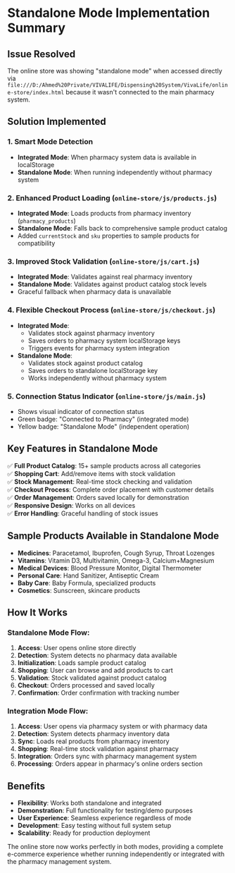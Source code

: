 # Standalone Mode Implementation Summary

## Issue Resolved
The online store was showing "standalone mode" when accessed directly via `file:///D:/Ahmed%20Private/VIVALIFE/Dispensing%20System/VivaLife/online-store/index.html` because it wasn't connected to the main pharmacy system.

## Solution Implemented

### 1. **Smart Mode Detection**
- **Integrated Mode**: When pharmacy system data is available in localStorage
- **Standalone Mode**: When running independently without pharmacy system

### 2. **Enhanced Product Loading** (`online-store/js/products.js`)
- **Integrated Mode**: Loads products from pharmacy inventory (`pharmacy_products`)
- **Standalone Mode**: Falls back to comprehensive sample product catalog
- Added `currentStock` and `sku` properties to sample products for compatibility

### 3. **Improved Stock Validation** (`online-store/js/cart.js`)
- **Integrated Mode**: Validates against real pharmacy inventory
- **Standalone Mode**: Validates against product catalog stock levels
- Graceful fallback when pharmacy data is unavailable

### 4. **Flexible Checkout Process** (`online-store/js/checkout.js`)
- **Integrated Mode**: 
  - Validates stock against pharmacy inventory
  - Saves orders to pharmacy system localStorage keys
  - Triggers events for pharmacy system integration
- **Standalone Mode**:
  - Validates stock against product catalog
  - Saves orders to standalone localStorage key
  - Works independently without pharmacy system

### 5. **Connection Status Indicator** (`online-store/js/main.js`)
- Shows visual indicator of connection status
- Green badge: "Connected to Pharmacy" (integrated mode)
- Yellow badge: "Standalone Mode" (independent operation)

## Key Features in Standalone Mode

✅ **Full Product Catalog**: 15+ sample products across all categories  
✅ **Shopping Cart**: Add/remove items with stock validation  
✅ **Stock Management**: Real-time stock checking and validation  
✅ **Checkout Process**: Complete order placement with customer details  
✅ **Order Management**: Orders saved locally for demonstration  
✅ **Responsive Design**: Works on all devices  
✅ **Error Handling**: Graceful handling of stock issues  

## Sample Products Available in Standalone Mode
- **Medicines**: Paracetamol, Ibuprofen, Cough Syrup, Throat Lozenges
- **Vitamins**: Vitamin D3, Multivitamin, Omega-3, Calcium+Magnesium  
- **Medical Devices**: Blood Pressure Monitor, Digital Thermometer
- **Personal Care**: Hand Sanitizer, Antiseptic Cream
- **Baby Care**: Baby Formula, specialized products
- **Cosmetics**: Sunscreen, skincare products

## How It Works

### Standalone Mode Flow:
1. **Access**: User opens online store directly
2. **Detection**: System detects no pharmacy data available
3. **Initialization**: Loads sample product catalog
4. **Shopping**: User can browse and add products to cart
5. **Validation**: Stock validated against product catalog
6. **Checkout**: Orders processed and saved locally
7. **Confirmation**: Order confirmation with tracking number

### Integration Mode Flow:
1. **Access**: User opens via pharmacy system or with pharmacy data
2. **Detection**: System detects pharmacy inventory data
3. **Sync**: Loads real products from pharmacy inventory
4. **Shopping**: Real-time stock validation against pharmacy
5. **Integration**: Orders sync with pharmacy management system
6. **Processing**: Orders appear in pharmacy's online orders section

## Benefits
- **Flexibility**: Works both standalone and integrated
- **Demonstration**: Full functionality for testing/demo purposes
- **User Experience**: Seamless experience regardless of mode
- **Development**: Easy testing without full system setup
- **Scalability**: Ready for production deployment

The online store now works perfectly in both modes, providing a complete e-commerce experience whether running independently or integrated with the pharmacy management system.
